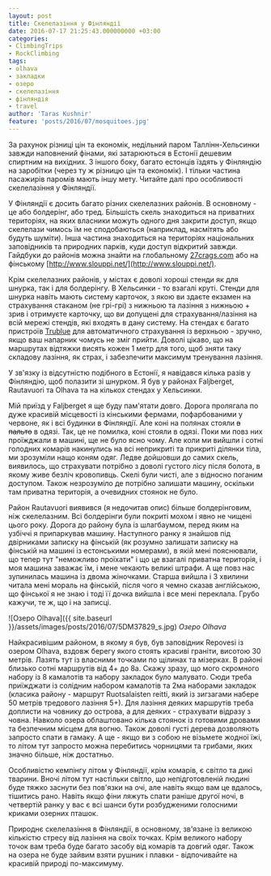 ```yaml
---
layout: post
title: Скелелазіння у Фінляндії
date: 2016-07-17 21:25:43.000000000 +03:00
categories:
- ClimbingTrips
- RockClimbing
tags:
- olhava
- закладки
- озеро
- скелелазіння
- фінляндія
- travel
author: 'Taras Kushnir'
feature: 'posts/2016/07/mosquitoes.jpg'
---
```


За рахунок різниці цін та економік, недільний паром Таллінн-Хельсинки завжди наповнений фінами, які затарюються в Естонії дешевим спиртним на вихідних. З іншого боку, багато естонців їздять у Фінляндію на заробітки (через ту ж різницю цін та економік). І тільки частина пасажирів паромів мають іншу мету. Читайте далі про особливості скелелазіння у Фінляндії.

<!--more-->

У Фінляндії є досить багато різних скелелазних районів. В основному - це або болдерінг, або тред. Більшість скель знаходиться на приватних територіях, на яких власники можуть одного дня закрити доступ, якщо скелелази чимось їм не сподобаються (наприклад, насмітять або будуть шуміти). Інша частина знаходиться на територіях національних заповідників та природних парків, куди доступ відкритий завжди. Гайдбуки до районів можна знайти на глобальному [27crags.com](https://27crags.com) або на фінському [http://www.slouppi.net/](http://www.slouppi.net/).

Крім скелелазних районів, у містах є доволі хороші стенди як для шнурка, так і для болдерінгу. В Хельсинки - то взагалі круті. Стенди для шнурка навіть мають систему карточок, з якою ви здаєте екзамен на страхування стаканом (не грі-грі) з нижньою та лазіння з нижньою + зрив і отримуєте карточку, що ви допущені для страхування/лазіння на всій мережі стендів, які входять в дану систему. На стендах є багато пристроїв [Trublue](http://autobelay.com/) для автоматичного страхування із верхньою - зручно, якщо ваш напарник чомусь не зміг прийти. Доволі цікаво, що на маршрутах відтяжки висять кожен 1 метр для того, щоб зняти таку складову лазіння, як страх, і забезпечити максимум тренування лазіння.

У зв'язку із відсутністю подібного в Естонії, я навідався кілька разів у Фінляндію, щоб полазити зі шнурком. Я був у районах Faljberget, Rautavuori та Olhava та на кількох стендах у Хельсинки.

Мій приїзд у Faljberget я ще буду пам'ятати довго. Дорога пролягала по дуже красивій місцевості із кінськими фермами, пофарбованими у червоне, як і всі будинки в Фінляндії. Але коні на полянах стояли <del>в пальто</del> в одязі. Так, це не помилка, коні стояли в одязі. Поки ми повз них проїжджали в машині, ще не було ясно чому. Але коли ми вийшли і сотні голодних комарів накинулись на всі неприкриті та прикриті ділянки тіла, ми зрозуміли нащо коням одяг. Ледве дойшовши до самих скель, виявилось, що страхувати потрібно з доволі густого лісу після болота, в якому живе безліч кровопивць. Скелі були чисті, але з відносно поганим доступом. Також незрозуміло де потрібно залишати машину, оскільки там приватна територія, а очевидних стоянок не було.

Район Rautavuori виявився (я недочитав опис) більше болдерінговим, ніж скелелазним. Всі болдерінги були покриті мохом і явно не чищені цього року. Дорога до району була із шлагбаумом, перед яким на узбіччі я припаркував машину. Наступного ранку я знайшов під двірниками записку на фінській (як розумно залишати записку на фінській на машині із естонськими номерами), в якій мені пояснювали, що тепер тут "неможливо проїхати" і що це взагалі приватна територія, і моя машина заважає їм, і мене чекають великі штрафи. А ще повз нас зупинилась машина із двома жіночками. Старша вийшла і 3 хвилини читала мені мораль на фінській, після чого я чемно сказав англійською, що фінської я не знаю і тоді її дочка вийшла і все мені переклала. Грубо кажучи, те ж, що і на записці.

![Озеро Olhava]({{ site.baseurl }}/assets/images/posts/2016/07/5DM37829_s.jpg)
*Озеро Olhava*

Найкрасивішим районом, в якому я був, був заповідник Repovesi із озером Olhava, вздовж берегу якого стоять красиві граніти, висотою 30 метрів. Лазять тут із власними точками по щілинах та мізерках. В районі близько сотні маршрутів від 4+ до 8а. Скажу зразу, що мого скромного набору із 8 камалотів та набору закладок було малувато. Сюди треба приїжджати із солідним набором камалотів та 2ма наборами закладок (класика району - маршрут Ruotsalaisten reitti, який із зигзагами набере 50 метрів тредового лазіння 5+). Для лазіння деяких маршрутів треба доплисти на човнику до острова, а для деяких - страхувати відразу з човна. Навколо озера облаштовано кілька стоянок із готовими дровами та безпечним місцем для вогню. Також доволі густі дерева дозволяють запросто спати в гамаку. А ще - якщо ви з собою не візьмете жодної їжі, то літом тут запросто можна перебитись чорницями та грибами, яких значно більше, ніж достатньо.

Особливістю кемпінгу літом у Фінляндії, крім комарів, є світло та дикі тварини. Вночі літом тут настільки світло, що непідготовленій людині буде тяжко заснути без пов'язки на очі, але навіть якщо вам це вдалось, тішитись рано. Навіть якщо фіни ляжуть спати раніше другої ночі, в четвертій ранку у вас є всі шанси бути розбудженими голосними криками озерних пташок.

Природнє скелелазіння в Фінляндії, в основному, зв'язане із великою кількістю стресу від лазіння на своїх точках. Крім великого набору точок вам треба буде багато засобу від комарів та довгий одяг. Також на озера не буде зайвим взяти рушник і плавки - відпочивайте на красивій природі по-максимуму.
